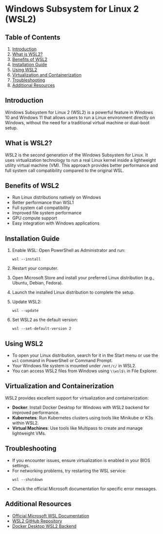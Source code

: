 # Windows Subsystem for Linux 2 (WSL2)

## Table of Contents

1. [Introduction](#introduction)
2. [What is WSL2?](#what-is-wsl2)
3. [Benefits of WSL2](#benefits-of-wsl2)
4. [Installation Guide](#installation-guide)
5. [Using WSL2](#using-wsl2)
6. [Virtualization and Containerization](#virtualization-and-containerization)
7. [Troubleshooting](#troubleshooting)
8. [Additional Resources](#additional-resources)

## Introduction

Windows Subsystem for Linux 2 (WSL2) is a powerful feature in Windows 10 and Windows 11 that allows users to run a Linux environment directly on Windows, without the need for a traditional virtual machine or dual-boot setup.

## What is WSL2?

WSL2 is the second generation of the Windows Subsystem for Linux. It uses virtualization technology to run a real Linux kernel inside a lightweight utility virtual machine (VM). This approach provides better performance and full system call compatibility compared to the original WSL.

## Benefits of WSL2

- Run Linux distributions natively on Windows
- Better performance than WSL1
- Full system call compatibility
- Improved file system performance
- GPU compute support
- Easy integration with Windows applications

## Installation Guide

1. Enable WSL:
   Open PowerShell as Administrator and run:

   ```
   wsl --install
   ```

2. Restart your computer.

3. Open Microsoft Store and install your preferred Linux distribution (e.g., Ubuntu, Debian, Fedora).

4. Launch the installed Linux distribution to complete the setup.

5. Update WSL2:

   ```
   wsl --update
   ```

6. Set WSL2 as the default version:
   ```
   wsl --set-default-version 2
   ```

## Using WSL2

- To open your Linux distribution, search for it in the Start menu or use the `wsl` command in PowerShell or Command Prompt.
- Your Windows file system is mounted under `/mnt/c/` in WSL2.
- You can access WSL2 files from Windows using `\\wsl$\` in File Explorer.

## Virtualization and Containerization

WSL2 provides excellent support for virtualization and containerization:

- **Docker**: Install Docker Desktop for Windows with WSL2 backend for improved performance.
- **Kubernetes**: Run Kubernetes clusters using tools like Minikube or K3s within WSL2.
- **Virtual Machines**: Use tools like Multipass to create and manage lightweight VMs.

## Troubleshooting

- If you encounter issues, ensure virtualization is enabled in your BIOS settings.
- For networking problems, try restarting the WSL service:
  ```
  wsl --shutdown
  ```
- Check the official Microsoft documentation for specific error messages.

## Additional Resources

- [Official Microsoft WSL Documentation](https://docs.microsoft.com/en-us/windows/wsl/)
- [WSL2 GitHub Repository](https://github.com/microsoft/WSL2-Linux-Kernel)
- [Docker Desktop WSL2 Backend](https://docs.docker.com/desktop/windows/wsl/)
